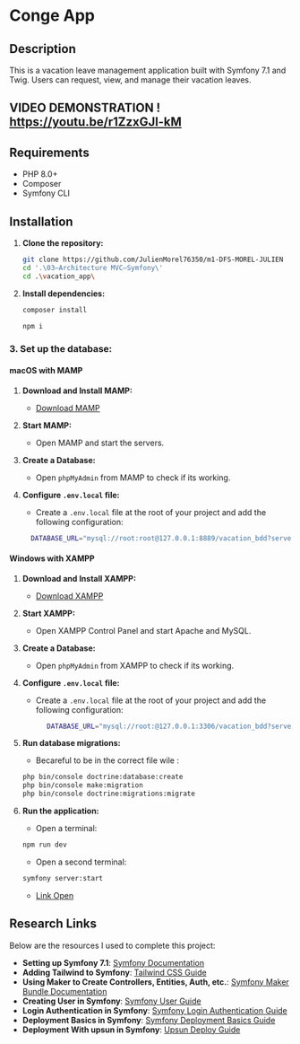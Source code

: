 # Conge App

## Description

This is a vacation leave management application built with Symfony 7.1 and Twig. Users can request, view, and manage their vacation leaves.
## VIDEO DEMONSTRATION ! https://youtu.be/r1ZzxGJl-kM

## Requirements

- PHP 8.0+
- Composer
- Symfony CLI

## Installation

1. **Clone the repository:**

    ```bash
    git clone https://github.com/JulienMorel76350/m1-DFS-MOREL-JULIEN
    cd '.\03–Architecture MVC–Symfony\'
    cd .\vacation_app\
    ```

2. **Install dependencies:**

    ```bash
    composer install
    ```
    ```bash
    npm i
    ```

### 3. **Set up the database:**

#### macOS with MAMP

1. **Download and Install MAMP:**
   - [Download MAMP](https://www.mamp.info/en/downloads/)

2. **Start MAMP:**
   - Open MAMP and start the servers.

3. **Create a Database:**
   - Open `phpMyAdmin` from MAMP to check if its working.

4. **Configure `.env.local` file:**
   - Create a `.env.local` file at the root of your project and add the following configuration:
   ```bash
     DATABASE_URL="mysql://root:root@127.0.0.1:8889/vacation_bdd?serverVersion=10.11.2"
   ```


#### Windows with XAMPP

1. **Download and Install XAMPP:**
   - [Download XAMPP](https://www.apachefriends.org/index.html)

2. **Start XAMPP:**
   - Open XAMPP Control Panel and start Apache and MySQL.

3. **Create a Database:**
   - Open `phpMyAdmin` from XAMPP to check if its working.

4. **Configure `.env.local` file:**
   - Create a `.env.local` file at the root of your project and add the following configuration:
   ```bash
         DATABASE_URL="mysql://root:@127.0.0.1:3306/vacation_bdd?serverVersion=10.11.2"
   ```
   
5. **Run database migrations:**
    - Becareful to be in the correct file wile :
    ```bash
    php bin/console doctrine:database:create
    php bin/console make:migration
    php bin/console doctrine:migrations:migrate
    ```

6. **Run the application:**
    - Open a terminal:
    ```bash
    npm run dev
    ```
    - Open a second terminal:
    ```bash
    symfony server:start
    ```
    - [Link Open](http://127.0.0.1:8000)

## Research Links

Below are the resources I used to complete this project:

- **Setting up Symfony 7.1**: [Symfony Documentation](https://symfony.com/doc/current/setup.html)
- **Adding Tailwind to Symfony**: [Tailwind CSS Guide](https://tailwindcss.com/docs/guides/symfony)
- **Using Maker to Create Controllers, Entities, Auth, etc.**: [Symfony Maker Bundle Documentation](https://symfony.com/bundles/SymfonyMakerBundle/current/index.html)
- **Creating User in Symfony**: [Symfony User Guide](https://symfony.com/doc/current/security.html#the-user)
- **Login Authentication in Symfony**: [Symfony Login Authentication Guide](https://symfony.com/doc/current/security.html#form-login)
- **Deployment Basics in Symfony**: [Symfony Deployment Basics Guide](https://symfony.com/doc/current/deployment.html)
- **Deployment With upsun in Symfony**: [Upsun Deploy Guide](https://docs.upsun.com/get-started/stacks/symfony.html)

